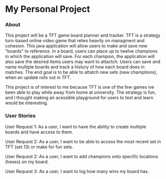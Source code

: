 # My Personal Project
### About
This project will be a TFT game board planner and tracker. TFT is a strategy turn-based online video game
that relies heavily on managment and cohesion. This java application will allow users to make and save
new "boards" to reference. In a board, users can place up to twelve champions in which the application
will save. For each champion, the application will also save the desired items users may want to attactch.
Users can save and name multiple boards and track a history of how each board does in matches. The end goal
is to be able to attatch new sets (new champtions), when an update rolls out in TFT.

This project is of interest to me because TFT is one of the few games ive been able to play while away from 
home at university. The strategy is fun, and I thought making an acessible playground for users to test and 
learn would be interesting.

 ### User Stories
 User Request 1: As a user, I want to have the ability to create multiple boards and have access to them.

 User Request 2: As a user, I want to be able to access the most recent set in TFT (set 13) or make for fun sets.

 User Request 2: As a user, I want to add champions onto specific locations (hexes) on my board.

 User Request 3: As a user, I want to log how many wins my board has.

 

 

 